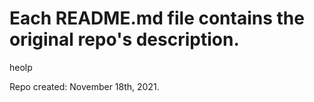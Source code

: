 # Each README.md file contains the original repo's description.

heolp

Repo created: November 18th, 2021.
